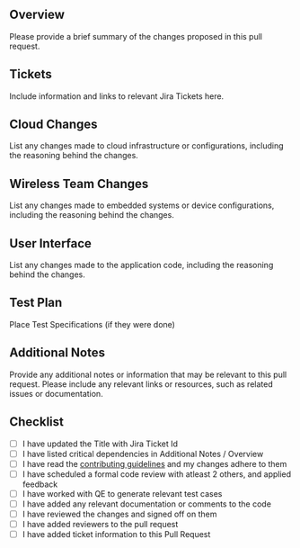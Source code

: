 ## Overview

Please provide a brief summary of the changes proposed in this pull request.

## Tickets

Include information and links to relevant Jira Tickets here. 

## Cloud Changes

List any changes made to cloud infrastructure or configurations, including the reasoning behind the changes.

## Wireless Team Changes

List any changes made to embedded systems or device configurations, including the reasoning behind the changes.

## User Interface

List any changes made to the application code, including the reasoning behind the changes.

## Test Plan

Place Test Specifications (if they were done)

## Additional Notes

Provide any additional notes or information that may be relevant to this pull request.
Please include any relevant links or resources, such as related issues or documentation.

## Checklist
- [ ] I have updated the Title with Jira Ticket Id
- [ ] I have listed critical dependencies in Additional Notes / Overview
- [ ] I have read the [contributing guidelines](CONTRIBUTING.md) and my changes adhere to them
- [ ] I have scheduled a formal code review with atleast 2 others, and applied feedback
- [ ] I have worked with QE to generate relevant test cases
- [ ] I have added any relevant documentation or comments to the code
- [ ] I have reviewed the changes and signed off on them
- [ ] I have added reviewers to the pull request
- [ ] I have added ticket information to this Pull Request
